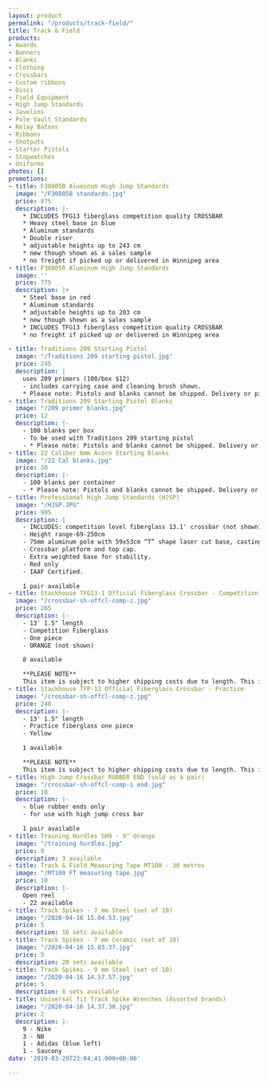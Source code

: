 ```yaml
---
layout: product
permalink: "/products/track-field/"
title: Track & Field
products:
- Awards
- Banners
- Blanks
- Clothing
- Crossbars
- Custom ribbons
- Discs
- Field Equipment
- High Jump Standards
- Javelins
- Pole Vault Standards
- Relay Batons
- Ribbons
- Shotputs
- Starter Pistols
- Stopwatches
- Uniforms
photos: []
promotions:
- title: F30805B Aluminum High Jump Standards
  image: "/F30805B standards.jpg"
  price: 875
  description: |-
    * INCLUDES TFG13 fiberglass competition quality CROSSBAR
    * Heavy steel base in blue
    * Aluminum standards
    * Double riser
    * adjustable heights up to 243 cm
    * new though shown as a sales sample
    * no freight if picked up or delivered in Winnipeg area
- title: F30805R Aluminum High Jump Standards
  image: ''
  price: 775
  description: |+
    * Steel base in red
    * Aluminum standards
    * adjustable heights up to 203 cm
    * new though shown as a sales sample
    * INCLUDES TFG13 fiberglass competition quality CROSSBAR
    * no freight if picked up or delivered in Winnipeg area

- title: Traditions 209 Starting Pistol
  image: "/Traditions 209 starting pistol.jpg"
  price: 245
  description: |
    uses 209 primers (100/box $12)
    - includes carrying case and cleaning brush shown.
    * Please note: Pistols and blanks cannot be shipped. Delivery or pick up will need to be arranged.
- title: Traditions 209 Starting Pistol Blanks
  image: "/209 primer blanks.jpg"
  price: 12
  description: |-
    - 100 blanks per box
    - To be used with Traditions 209 starting pistol
    - * Please note: Pistols and blanks cannot be shipped. Delivery or pick up will need to be arranged.
- title: 22 Caliber 6mm Acorn Starting Blanks
  image: "/22 Cal blanks.jpg"
  price: 30
  description: |-
    - 100 blanks per container
    - * Please note: Pistols and blanks cannot be shipped. Delivery or pick up will need to be arranged.
- title: Professional High Jump Standards (HJSP)
  image: "/HJSP.JPG"
  price: 995
  description: |
    - INCLUDES: competition level fiberglass 13.1' crossbar (not shown)
    - Height range-69-250cm
    - 75mm aluminum pole with 59x53cm “T” shape laser cut base, casting alum.
    - Crossbar platform and top cap.
    - Extra weighted base for stability.
    - Red only
    - IAAF Certified.

    1 pair available
- title: Stackhouse TFG13-1 Official Fiberglass Crossbar - Competition
  image: "/crossbar-sh-offcl-comp-z.jpg"
  price: 265
  description: |-
    - 13' 1.5" length
    - Competition Fiberglass
    - One piece
    - ORANGE (not shown)

    8 available

    **PLEASE NOTE**
    This item is subject to higher shipping costs due to length. This item needs to be trucked. Item price shown is FOB Winnipeg and pick up in Winnipeg is recommended to avoid extra shipping charges.
- title: Stackhouse TFP-13 Official Fiberglass Crossbar - Practice
  image: "/crossbar-sh-offcl-comp-z.jpg"
  price: 240
  description: |-
    - 13' 1.5" length
    - Practice fiberglass one piece
    - Yellow

    1 available

    **PLEASE NOTE**
    This item is subject to higher shipping costs due to length. This item needs to be trucked. Item price shown is FOB Winnipeg and pick up in Winnipeg is recommended to avoid extra shipping charges.
- title: High Jump Crossbar RUBBER END (sold as a pair)
  image: "/crossbar-sh-offcl-comp-z end.jpg"
  price: 10
  description: |-
    - blue rubber ends only
    - for use with high jump cross bar

    1 pair available
- title: Training Hurdles SH9 - 9" Orange
  image: "/training hurdles.jpg"
  price: 9
  description: 3 available
- title: Track & Field Measuring Tape MT100 - 30 metres
  image: "/MT100 FT measuring tape.jpg"
  price: 10
  description: |-
    Open reel
    - 22 available
- title: Track Spikes - 7 mm Steel (set of 10)
  image: "/2020-04-16 15.04.53.jpg"
  price: 5
  description: 10 sets available
- title: Track Spikes - 7 mm Ceramic (set of 10)
  image: "/2020-04-16 15.03.37.jpg"
  price: 5
  description: 20 sets available
- title: Track Spikes - 9 mm Steel (set of 10)
  image: "/2020-04-16 14.57.57.jpg"
  price: 5
  description: 8 sets available
- title: Universal fit Track Spike Wrenches (Assorted brands)
  image: "/2020-04-16 14.37.30.jpg"
  price: 2
  description: |-
    9 - Nike
    3 - NB
    1 - Adidas (blue left)
    1 - Saucony
date: '2019-03-29T23:04:41.000+00:00'

---
```

